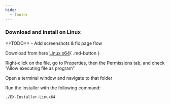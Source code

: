 ```yaml
---
hide:
  - footer
---
```

### Download and install on Linux

==TODO== - Add screenshots & fix page flow

Download from here [Linux x64](https://github.com/DCC-EX/EX-Installer/releases/latest/download/EX-Installer-Linux64){ .md-button }

Right-click on the file, go to Properties, then the Permissions tab, and check “Allow executing file as program”

Open a terminal window and navigate to that folder

Run the installer with the following command:

```bash
./EX-Installer-Linux64
```
